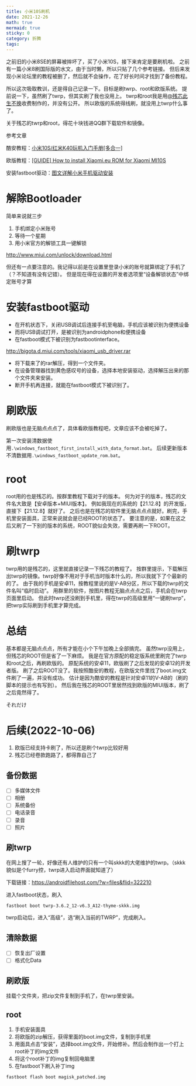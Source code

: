 ```yaml
---
title: 小米10S刷机
date: 2021-12-26
math: true
mermaid: true
sticky: 0
category: 折腾
tags:
---
```


之前旧的小米8SE的屏幕被摔坏了，买了小米10S，接下来肯定是要刷机啦。
之前有一篇小米8刷国际版的水文，由于当时懒，所以只贴了几个参考链接。
但后来发现小米论坛里的教程被删了，然后就不会操作，花了好长时间才找到了备份教程。

所以这次吸取教训，还是得自己记录一下。目标是刷twrp、root和欧版系统。
提前说一下，虽然刷了twrp，但其实刷了我也没用上。
twrp和root我是用[@残芯此生不换](https://weibo.com/xinkid520)收费制作的，并没有公开。
所以欧版的系统得线刷，就没用上twrp什么事了。

关于残芯的twrp和root，得花十块钱进QQ群下载软件和镜像。

参考文章

酷安教程：[小米10S/红米K40玩机入门手册[多合一]](https://www.coolapk.com/feed/28428774?shareKey=ZmZmZTI1ZjY3OGYxNjE5ODFlYjA~)

欧版教程：[[GUIDE] How to install Xiaomi.eu ROM for Xiaomi MI10S](https://xiaomi.eu/community/threads/guide-how-to-install-xiaomi-eu-rom-for-xiaomi-mi10s.60288/)

安装fastboot驱动：[图文详解小米手机驱动安装](https://web.vip.miui.com/page/info/mio/mio/detail?postId=18464849&app_version=dev.20051)

# 解除Bootloader

简单来说就三步

1. 手机绑定小米账号
2. 等待一个星期
3. 用小米官方的解锁工具一键解锁

http://www.miui.com/unlock/download.html

但还有一点要注意的。我记得以前是在设置里登录小米的账号就算绑定了手机了（？不知道有没有记错）。
但是现在得在设置的开发者选项里“设备解锁状态”中绑定账号才算

# 安装fastboot驱动

+ 在开机状态下，关闭USB调试后连接手机至电脑，手机应该被识别为便携设备
+ 而将USB调试打开，是被识别为androidphone和便携设备
+ 在fastboot模式下被识别为fastbootinterface。

http://bigota.d.miui.com/tools/xiaomi_usb_driver.rar

+ 将下载来了的rar解压，得到一个文件夹。
+ 在设备管理器找到黄色感叹号的设备，选择本地安装驱动，选择解压出来的那个文件夹来安装。
+ 断开手机再连接，就能在fastboot模式下被识别了。

# 刷欧版

刷欧版也是无脑点点点了，具体看欧版教程吧，文章应该不会被吃掉了。

第一次安装清数据使用`.\windows_fastboot_first_install_with_data_format.bat`。
后续更新版本不清数据用`.\windows_fastboot_update_rom.bat`。

# root

root用的也是残芯的。按群里教程下载对于的版本。
何为对于的版本，残芯的文件名大致是【安卓版本+MIUI版本】。
例如我现在的系统的【21.12.8】的开发版，直接下【21.12.8】就好了。
之后也是在残芯的软件里无脑点点点就好。刷完，手机里安装面具，正常来说就会是已经ROOT的状态了。
要注意的是，如果在这之后又刷了一下别的版本的系统，ROOT貌似会失效，需要再刷一下ROOT。

# 刷twrp

twrp用的是残芯的，这里就直接记录一下残芯的教程了。
按群里提示，下载解压出twrp的镜像。twrp好像不用对于手机当时版本什么的，所以我就下了个最新的的了。
由于我的手机是安卓11，按教程里说的是V-AB分区，所以下载的twrp的文件名叫“临时启动”。
用群里的软件，按图片教程无脑点点点之后，手机会在twrp页面里启动。
但此时twrp还没刷到手机里，得在twrp的高级里用“一键刷twrp”，把twrp实际刷到手机里才算完成。

# 总结

基本都是无脑点点点，所有才能在小个下午加晚上全部搞完。
虽然twrp没用上，但残芯的ROOT但是省了一下麻烦。
我是在官方原配的稳定版系统里刷完了twrp和root之后，再刷欧版的。
原配系统的安卓11，欧版刷了之后发现的安卓12的开发者版。
刷了之后ROOT没了。我按照酷安的教程，在欧版文件里找了boot.img文件刷了一遍，并没有成功。
估计是因为酷安的教程是针对安卓11的V-AB的（刷的脚本的提示也有写到）。
然后我在残芯的ROOT里居然找到欧版的MIUI版本，刷了之后竟然得了。

それだけ

# 后续(2022-10-06)

1. 欧版已经支持卡刷了，所以还是刷个twrp比较好用
2. 残芯已经卷款跑路了，都得靠自己了

## 备份数据

* [ ] 多媒体文件
* [ ] 相册
* [ ] 系统备份
* [ ] 电话录音
* [ ] 录音
* [ ] 照片

## 刷twrp

在网上搜了一轮，好像还有人维护的只有一个叫skkk的大佬维护的twrp。（skkk貌似是个furry控，twrp进入启动界面就知道了）

下载链接：https://androidfilehost.com/?w=files&flid=322210

进入fastboot状态，刷入

```shell
fastboot boot twrp-3.6.2_12-v6.3_A12-thyme-skkk.img
```

twrp启动后，进入“高级”，选“刷入当前的TWRP”，完成刷入。

## 清除数据

* [ ] 恢复出厂设置
* [ ] 格式化Data

## 刷欧版

挂载个文件夹，把zip文件复制到手机了，在twrp里安装。

## root

1. 手机安装面具
2. 将欧版的zip解压，获得里面的boot.img文件，复制到手机里
3. 用面具点击“安装”，选择boot.img文件，开始修补。然后会制作出一个打上root补丁的img文件
4. 将这个root补丁的img复制回电脑里
5. 在fastboot下刷入补丁img

```shell
fastboot flash boot magisk_patched.img
```
